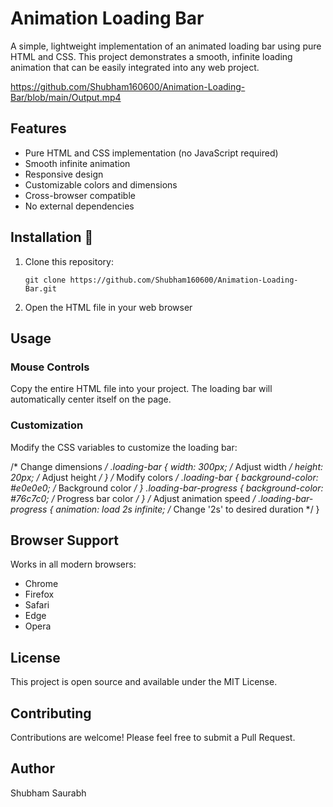 # Animation Loading Bar

A simple, lightweight implementation of an animated loading bar using pure HTML and CSS. This project demonstrates a smooth, infinite loading animation that can be easily integrated into any web project.

https://github.com/Shubham160600/Animation-Loading-Bar/blob/main/Output.mp4

## Features

- Pure HTML and CSS implementation (no JavaScript required)
- Smooth infinite animation
- Responsive design
- Customizable colors and dimensions
- Cross-browser compatible
- No external dependencies


## Installation 🔌
1. Clone this repository:
   
       git clone https://github.com/Shubham160600/Animation-Loading-Bar.git

3. Open the HTML file in your web browser

## Usage

### Mouse Controls

Copy the entire HTML file into your project. The loading bar will automatically center itself on the page.

### Customization

Modify the CSS variables to customize the loading bar:

/* Change dimensions */
.loading-bar {
    width: 300px;    /* Adjust width */
    height: 20px;    /* Adjust height */
}
/* Modify colors */
.loading-bar {
    background-color: #e0e0e0;    /* Background color */
}
.loading-bar-progress {
    background-color: #76c7c0;    /* Progress bar color */
}
/* Adjust animation speed */
.loading-bar-progress {
    animation: load 2s infinite;    /* Change '2s' to desired duration */
}

## Browser Support

Works in all modern browsers:

- Chrome
- Firefox
- Safari
- Edge
- Opera

## License

This project is open source and available under the MIT License.

## Contributing

Contributions are welcome! Please feel free to submit a Pull Request.

## Author

Shubham Saurabh
